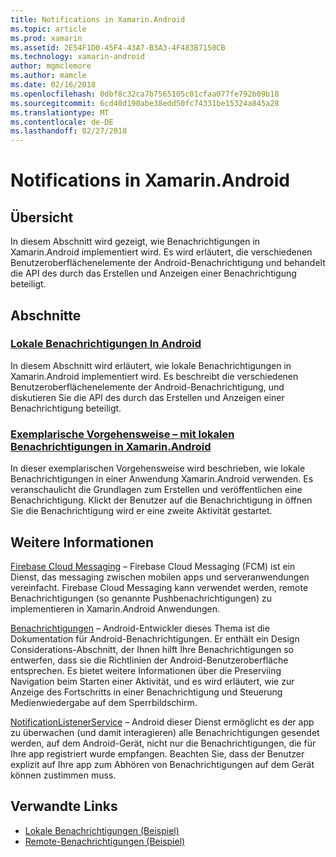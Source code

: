 ```yaml
---
title: Notifications in Xamarin.Android
ms.topic: article
ms.prod: xamarin
ms.assetid: 2E54F1D0-45F4-43A7-B3A3-4F483B7150CB
ms.technology: xamarin-android
author: mgmclemore
ms.author: mamcle
ms.date: 02/16/2018
ms.openlocfilehash: 0dbf8c32ca7b7565105c01cfaa077fe792b09b18
ms.sourcegitcommit: 6cd40d190abe38edd50fc74331be15324a845a28
ms.translationtype: MT
ms.contentlocale: de-DE
ms.lasthandoff: 02/27/2018
---
```

# <a name="notifications-in-xamarinandroid"></a>Notifications in Xamarin.Android

<a name="Overview" />

## <a name="overview"></a>Übersicht

In diesem Abschnitt wird gezeigt, wie Benachrichtigungen in Xamarin.Android implementiert wird.
Es wird erläutert, die verschiedenen Benutzeroberflächenelemente der Android-Benachrichtigung und behandelt die API des durch das Erstellen und Anzeigen einer Benachrichtigung beteiligt.

<a name="Sections" />

## <a name="sections"></a>Abschnitte

### <a name="local-notifications-in-androidlocal-notificationsmd"></a>[Lokale Benachrichtigungen In Android](local-notifications.md)

In diesem Abschnitt wird erläutert, wie lokale Benachrichtigungen in Xamarin.Android implementiert wird. Es beschreibt die verschiedenen Benutzeroberflächenelemente der Android-Benachrichtigung, und diskutieren Sie die API des durch das Erstellen und Anzeigen einer Benachrichtigung beteiligt. 

### <a name="walkthrough---using-local-notifications-in-xamarinandroidlocal-notifications-walkthroughmd"></a>[Exemplarische Vorgehensweise – mit lokalen Benachrichtigungen in Xamarin.Android](local-notifications-walkthrough.md)  
 
In dieser exemplarischen Vorgehensweise wird beschrieben, wie lokale Benachrichtigungen in einer Anwendung Xamarin.Android verwenden. Es veranschaulicht die Grundlagen zum Erstellen und veröffentlichen eine Benachrichtigung. Klickt der Benutzer auf die Benachrichtigung in öffnen Sie die Benachrichtigung wird er eine zweite Aktivität gestartet. 


## <a name="for-further-reading"></a>Weitere Informationen

[Firebase Cloud Messaging](~/android/data-cloud/google-messaging/firebase-cloud-messaging.md) &ndash; Firebase Cloud Messaging (FCM) ist ein Dienst, das messaging zwischen mobilen apps und serveranwendungen vereinfacht. Firebase Cloud Messaging kann verwendet werden, remote Benachrichtigungen (so genannte Pushbenachrichtigungen) zu implementieren in Xamarin.Android Anwendungen.

[Benachrichtigungen](http://developer.android.com/guide/topics/ui/notifiers/notifications.html) &ndash; Android-Entwickler dieses Thema ist die Dokumentation für Android-Benachrichtigungen. Er enthält ein Design Considerations-Abschnitt, der Ihnen hilft Ihre Benachrichtigungen so entwerfen, dass sie die Richtlinien der Android-Benutzeroberfläche entsprechen. Es bietet weitere Informationen über die Preserviing Navigation beim Starten einer Aktivität, und es wird erläutert, wie zur Anzeige des Fortschritts in einer Benachrichtigung und Steuerung Medienwiedergabe auf dem Sperrbildschirm. 

[NotificationListenerService](https://developer.xamarin.com/api/type/Android.Service.Notification.NotificationListenerService/) &ndash; Android dieser Dienst ermöglicht es der app zu überwachen (und damit interagieren) alle Benachrichtigungen gesendet werden, auf dem Android-Gerät, nicht nur die Benachrichtigungen, die für Ihre app registriert wurde empfangen. Beachten Sie, dass der Benutzer explizit auf Ihre app zum Abhören von Benachrichtigungen auf dem Gerät können zustimmen muss.





## <a name="related-links"></a>Verwandte Links

- [Lokale Benachrichtigungen (Beispiel)](https://developer.xamarin.com/samples/monodroid/LocalNotifications/)
- [Remote-Benachrichtigungen (Beispiel)](https://developer.xamarin.com/samples/monodroid/RemoteNotifications/)
